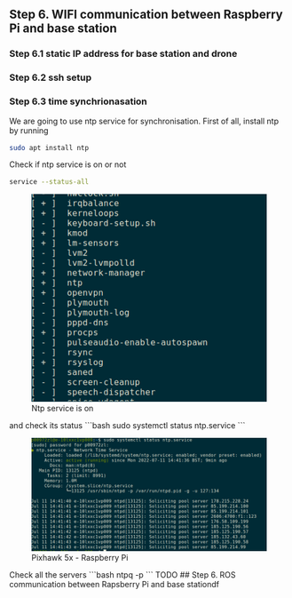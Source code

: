 

## Step 6. WIFI communication between Raspberry Pi and base station

### Step 6.1 static IP address for base station and drone

### Step 6.2 ssh setup

### Step 6.3 time synchrionasation
We are going to use ntp service for synchronisation.
First of all, install ntp by running
```bash
sudo apt install ntp
```
Check if ntp service is on or not
```bash
service --status-all
```
<figure>
    <img src="4_Experiment_OnboardComputer_Setup/ntp_on.png"
         alt="drawing" style="width:700px;"/>
    <figcaption> Ntp service is on </figcaption>
</figure>
and check its status
```bash
sudo systemctl status ntp.service
```
<figure>
    <img src="4_Experiment_OnboardComputer_Setup/ntp_status.png"
         alt="drawing" style="width:700px;"/>
    <figcaption> Pixhawk 5x - Raspberry Pi </figcaption>
</figure>
Check all the servers
```bash
    ntpq -p
```
TODO
## Step 6. ROS communication between Rapsberry Pi and base stationdf